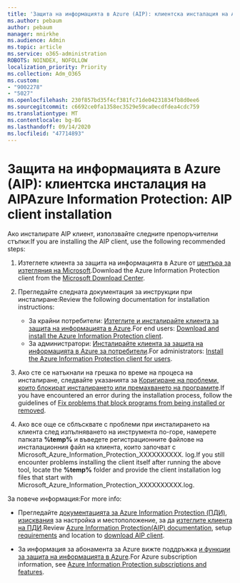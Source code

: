 ```yaml
---
title: 'Защита на информацията в Azure (AIP): клиентска инсталация на AIP'
ms.author: pebaum
author: pebaum
manager: mnirkhe
ms.audience: Admin
ms.topic: article
ms.service: o365-administration
ROBOTS: NOINDEX, NOFOLLOW
localization_priority: Priority
ms.collection: Adm_O365
ms.custom:
- "9002278"
- "5027"
ms.openlocfilehash: 230f857bd35f4cf381fc71de04231834fb8d0ee6
ms.sourcegitcommit: c6692ce0fa1358ec3529e59ca0ecdfdea4cdc759
ms.translationtype: MT
ms.contentlocale: bg-BG
ms.lasthandoff: 09/14/2020
ms.locfileid: "47714893"
---
```

# <a name="azure-information-protection-aip-client-installation"></a><span data-ttu-id="45169-102">Защита на информацията в Azure (AIP): клиентска инсталация на AIP</span><span class="sxs-lookup"><span data-stu-id="45169-102">Azure Information Protection: AIP client installation</span></span>

<span data-ttu-id="45169-103">Ако инсталирате AIP клиент, използвайте следните препоръчителни стъпки:</span><span class="sxs-lookup"><span data-stu-id="45169-103">If you are installing the AIP client, use the following recommended steps:</span></span>

1. <span data-ttu-id="45169-104">Изтеглете клиента за защита на информацията в Azure от [центъра за изтегляния на Microsoft](https://www.microsoft.com/download/details.aspx?id=53018).</span><span class="sxs-lookup"><span data-stu-id="45169-104">Download the Azure Information Protection client from the [Microsoft Download Center](https://www.microsoft.com/download/details.aspx?id=53018).</span></span>

2. <span data-ttu-id="45169-105">Прегледайте следната документация за инструкции при инсталиране:</span><span class="sxs-lookup"><span data-stu-id="45169-105">Review the following documentation for installation instructions:</span></span>

    - <span data-ttu-id="45169-106">За крайни потребители: [Изтеглите и инсталирайте клиента за защита на информацията в Azure](https://docs.microsoft.com/azure/information-protection/rms-client/install-client-app).</span><span class="sxs-lookup"><span data-stu-id="45169-106">For end users: [Download and install the Azure Information Protection client](https://docs.microsoft.com/azure/information-protection/rms-client/install-client-app).</span></span>
    - <span data-ttu-id="45169-107">За администратори: [Инсталирайте клиента за защита на информацията в Azure за потребители](https://docs.microsoft.com/azure/information-protection/rms-client/client-admin-guide-install).</span><span class="sxs-lookup"><span data-stu-id="45169-107">For administrators: [Install the Azure Information Protection client for users](https://docs.microsoft.com/azure/information-protection/rms-client/client-admin-guide-install).</span></span>

3. <span data-ttu-id="45169-108">Ако сте се натъкнали на грешка по време на процеса на инсталиране, следвайте указанията за [Коригиране на проблеми, които блокират инсталирането или премахването на програмите](https://support.microsoft.com/help/17588/windows-fix-problems-that-block-programs-being-installed-or-removed).</span><span class="sxs-lookup"><span data-stu-id="45169-108">If you have encountered an error during the installation process, follow the guidelines of [Fix problems that block programs from being installed or removed](https://support.microsoft.com/help/17588/windows-fix-problems-that-block-programs-being-installed-or-removed).</span></span>

4. <span data-ttu-id="45169-109">Ако все още се сблъсквате с проблеми при инсталирането на клиента след изпълняването на инструмента по-горе, намерете папката **%temp%** и въведете регистрационните файлове на инсталационния файл на клиента, които започват с Microsoft_Azure_Information_Protection_XXXXXXXXXX. log.</span><span class="sxs-lookup"><span data-stu-id="45169-109">If you still encounter problems installing the client itself after running the above tool, locate the **%temp%** folder and provide the client installation log files that start with Microsoft_Azure_Information_Protection_XXXXXXXXXX.log.</span></span>

<span data-ttu-id="45169-110">За повече информация:</span><span class="sxs-lookup"><span data-stu-id="45169-110">For more info:</span></span>

- <span data-ttu-id="45169-111">Прегледайте [документацията за Azure Information Protection (ПДИ)](https://docs.microsoft.com/azure/information-protection/what-is-information-protection), [изисквания](https://docs.microsoft.com/azure/information-protection/get-started/requirements) за настройка и местоположение, за да [изтеглите клиента на ПДИ](https://www.microsoft.com/download/details.aspx?id=53018).</span><span class="sxs-lookup"><span data-stu-id="45169-111">Review [Azure Information Protection(AIP) documentation](https://docs.microsoft.com/azure/information-protection/what-is-information-protection), setup [requirements](https://docs.microsoft.com/azure/information-protection/get-started/requirements) and location to [download AIP client](https://www.microsoft.com/download/details.aspx?id=53018).</span></span>

- <span data-ttu-id="45169-112">За информация за абонамента за Azure вижте поддръжка [и функции за защита на информацията в Azure](https://azure.microsoft.com/pricing/details/information-protection).</span><span class="sxs-lookup"><span data-stu-id="45169-112">For Azure subscription information, see [Azure Information Protection subscriptions and features](https://azure.microsoft.com/pricing/details/information-protection).</span></span>

